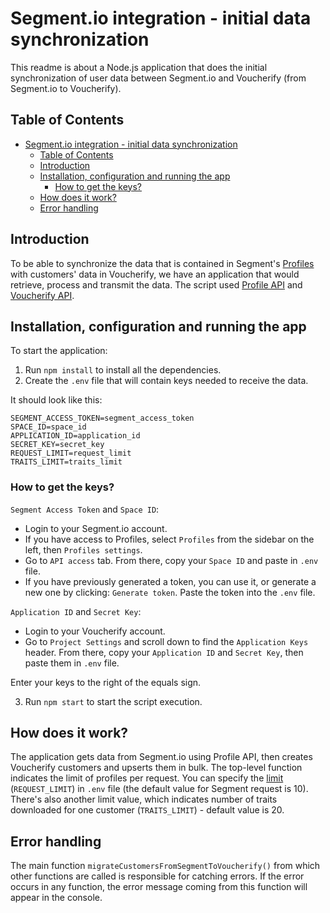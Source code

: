 # Segment.io integration - initial data synchronization

 This readme is about a Node.js application that does the initial synchronization of user data between Segment.io and Voucherify (from Segment.io to Voucherify).

 ## Table of Contents

- [Segment.io integration - initial data synchronization](#segmentio-integration---initial-data-synchronization)
  - [Table of Contents](#table-of-contents)
  - [Introduction](#introduction)
  - [Installation, configuration and running the app](#installation-configuration-and-running-the-app)
    - [How to get the keys?](#how-to-get-the-keys)
  - [How does it work?](#how-does-it-work)
  - [Error handling](#error-handling)

## Introduction

To be able to synchronize the data that is contained in Segment's [Profiles](https://segment.com/docs/profiles/)
with customers' data in Voucherify, we have an application that would retrieve, process and transmit the data. The script used [Profile API](https://segment.com/docs/profiles/profile-api/) and [Voucherify API](https://docs.voucherify.io/reference/introduction-1).

## Installation, configuration and running the app

To start the application:
1. Run `npm install` to install all the dependencies.
2. Create the `.env` file that will contain keys needed to receive the data. 

It should look like this:

```
SEGMENT_ACCESS_TOKEN=segment_access_token
SPACE_ID=space_id
APPLICATION_ID=application_id
SECRET_KEY=secret_key
REQUEST_LIMIT=request_limit
TRAITS_LIMIT=traits_limit
```



### How to get the keys?
`Segment Access Token` and `Space ID`:
- Login to your Segment.io account. 
- If you have access to Profiles, select `Profiles` from the sidebar on the left, then `Profiles settings`.
- Go to `API access` tab. From there, copy your `Space ID` and paste in `.env` file.
- If you have previously generated a token, you can use it, or generate a new one by clicking: `Generate token`. Paste the token into the `.env` file.

`Application ID` and `Secret Key`:
- Login to your Voucherify account. 
- Go to `Project Settings` and scroll down to find the `Application Keys` header. From there, copy your `Application ID` and `Secret Key`, then paste them in `.env` file.

Enter your keys to the right of the equals sign.

3. Run `npm start` to start the script execution.


## How does it work?

The application gets data from Segment.io using Profile API, then creates Voucherify customers and upserts them in bulk. The top-level function indicates the limit of profiles per request. You can specify the [limit](https://segment.com/docs/profiles/profile-api/#pagination) (`REQUEST_LIMIT`) in `.env` file (the default value for Segment request is 10). There's also another limit value, which indicates number of traits downloaded for one customer (`TRAITS_LIMIT`) - default value is 20.
## Error handling

The main function `migrateCustomersFromSegmentToVoucherify()` from which other functions are called is responsible for catching errors. If the error occurs in any function, the error message coming from this function will appear in the console.